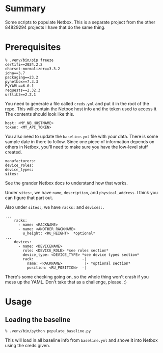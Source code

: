 # Summary
Some scripts to populate Netbox. This is a separate project from the other 84829294 projects I have that do the same thing.

# Prerequisites

```
% .venv/bin/pip freeze
certifi==2024.2.2
charset-normalizer==3.3.2
idna==3.7
packaging==23.2
pynetbox==7.3.3
PyYAML==6.0.1
requests==2.32.3
urllib3==2.2.1
```

You need to generate a file called `creds.yml` and put it in the root of the repo. This will contain the Netbox host 
info and the token used to access it. The contents should look like this.

```
host: <MY_NB_HOSTNAME>
token: <MY_API_TOKEN>
```

You also need to update the `baseline.yml` file with your data. There is some sample date in there to follow. Since one
piece of information depends on others in Netbox, you'll need to make sure you have the low-level stuff created. 
```
manufacturers:
device_roles:
device_types:
sites:
```
See the grander Netbox docs to understand how that works.

Under `sites:`, we have `name`, `description`, and `physical_address`. I think you can figure that part out.

Also under `sites:`, we have `racks:` and `devices:`.

```
...
    racks:
      - name: <RACKNAME>
      - name: <ANOTHER_RACKNAME>
        u_height: <RU_HEIGHT>  *optional*
...
    devices:
      - name: <DEVICENAME>
        role: <DEVICE_ROLE> *see roles section*
        device_type: <DEVICE_TYPE> *see device types section*
        rack:                      -|
          name: <RACKNAME>          |- *optional section*
          position: <RU_POSITION>  -|
```
There's some checking going on, so the whole thing won't crash if you mess up the YAML. Don't take that as a challenge,
please. :)

# Usage

## Loading the baseline
`% .venv/bin/python populate_baseline.py`

This will load in all baseline info from `baseline.yml` and shove it into Netbox using the creds given.